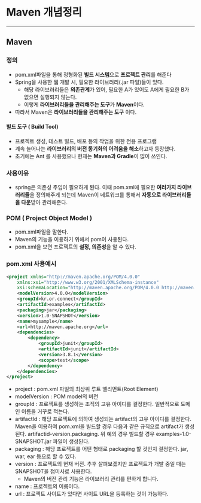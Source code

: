 # Maven 개념정리

---

## Maven

### 정의

- pom.xml파일을 통해 정형화된 **빌드 시스템**으로 **프로젝트 관리**를 해준다
- Spring을 사용한 웹 개발 시, 필요한 라이브러리(.jar 파일)들이 있다.
  - 해당 라이브러리들은 **의존관계**가 있어, 필요한 A가 있어도 A에게 필요한 B가 없으면 실행되지 않는다.
  - 이렇게 **라이브러리들을 관리해주는 도구**가 **Maven**이다.
- 따라서 Maven은 **라이브러리들을 관리해주는 도구** 이다. 

#### 빌드 도구 ( Build Tool)

- 프로젝트 생성, 테스트 빌드, 배포 등의 작업을 위한 전용 프로그램
- 계속 늘어나는 **라이브러리의 버전 동기화의 어려움을 해소**하고자 등장했다. 
- 초기에는 Ant 를 사용했으나 현재는 **Maven과 Gradle**이 많이 쓰인다. 

### 사용이유

- spring은 의존성 주입이 필요하게 된다. 이때 pom.xml에 필요한 **여러가지 라이브러리들**을 정의해주게 되는데 Maven이 네트워크를 통해서 **자동으로 라이브러리들을 다운**받아 관리해준다.

### POM ( Project Object Model )

- pom.xml파일을 말한다.
- Maven의 기능을 이용하기 위해서 pom이 사용된다. 
- pom.xml을 보면 프로젝트의 **설정, 의존성**을 알 수 있다. 

### pom.xml 사용예시 

```xml
<project xmlns="http://maven.apache.org/POM/4.0.0"
    xmlns:xsi="http://www.w3.org/2001/XMLSchema-instance"
    xsi:schemaLocation="http://maven.apache.org/POM/4.0.0 http://maven.apache.org/maven-v4_0_0.xsd">
    <modelVersion>4.0.0</modelVersion>
    <groupId>kr.or.connect</groupId>
    <artifactId>examples</artifactId>
    <packaging>jar</packaging>
    <version>1.0-SNAPSHOT</version>
    <name>mysample</name>
    <url>http://maven.apache.org</url>
    <dependencies>
        <dependency>
            <groupId>junit</groupId>
            <artifactId>junit</artifactId>
            <version>3.8.1</version>
            <scope>test</scope>
        </dependency>
    </dependencies>
</project>
```

- project : pom.xml 파일의 최상위 루트 엘리먼트(Root Element)
- modelVersion : POM model의 버전
- groupId : 프로젝트를 생성하는 조직의 고유 아이디를 결정한다. 일반적으로 도메인 이름을 거꾸로 적는다.
- artifactId : 해당 프로젝트에 의하여 생성되는 artifact의 고유 아이디를 결정한다. Maven을 이용하여 pom.xml을 빌드할 경우 다음과 같은 규칙으로 artifact가 생성된다. artifactid-version.packaging. 위 예의 경우 빌드할 경우 examples-1.0-SNAPSHOT.jar 파일이 생성된다.
- packaging : 해당 프로젝트를 어떤 형태로 packaging 할 것인지 결정한다. jar, war, ear 등으로 할 수 있다.
- version : 프로젝트의 현재 버전. 추후 살펴보겠지만 프로젝트가 개발 중일 때는 SNAPSHOT을 접미사로 사용한다.
  - Maven의 버전 관리 기능은 라이브러리 관리를 편하게 합니다.
- name : 프로젝트의 이름이다.
- url : 프로젝트 사이트가 있다면 사이트 URL을 등록하는 것이 가능하다.